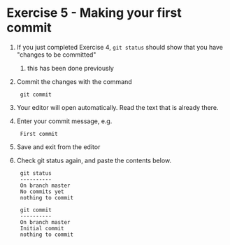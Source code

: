 # Exercise 5 - Making your first commit

1. If you just completed Exercise 4, `git status` should show that you have "changes to be committed"

   1) this has been done previously

2. Commit the changes with the command

        git commit

3. Your editor will open automatically.  Read the text that is already there.

4. Enter your commit message, e.g.

        First commit

5. Save and exit from the editor

6. Check git status again, and paste the contents below.

        git status
        ----------
        On branch master
        No commits yet
        nothing to commit
        
        git commit
        ----------
        On branch master
        Initial commit
        nothing to commit
        

